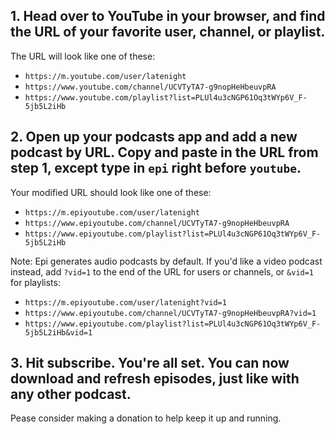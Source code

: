 ## 1. Head over to YouTube in your browser, and find the URL of your favorite user, channel, or playlist.

The URL will look like one of these:

+ `https://m.youtube.com/user/latenight`
+ `https://www.youtube.com/channel/UCVTyTA7-g9nopHeHbeuvpRA`
+ `https://www.youtube.com/playlist?list=PLUl4u3cNGP61Oq3tWYp6V_F-5jb5L2iHb`

## 2. Open up your podcasts app and add a new podcast by URL. Copy and paste in the URL from step 1, except type in `epi` right before `youtube`.

Your modified URL should look like one of these:
+ `https://m.epiyoutube.com/user/latenight`
+ `https://www.epiyoutube.com/channel/UCVTyTA7-g9nopHeHbeuvpRA`
+ `https://www.epiyoutube.com/playlist?list=PLUl4u3cNGP61Oq3tWYp6V_F-5jb5L2iHb`

Note: Epi generates audio podcasts by default. If you'd like a video podcast instead, add `?vid=1` to the end of the URL for users or channels, or `&vid=1` for playlists:

+ `https://m.epiyoutube.com/user/latenight?vid=1`
+ `https://www.epiyoutube.com/channel/UCVTyTA7-g9nopHeHbeuvpRA?vid=1`
+ `https://www.epiyoutube.com/playlist?list=PLUl4u3cNGP61Oq3tWYp6V_F-5jb5L2iHb&vid=1`

## 3. Hit subscribe. You're all set. You can now download and refresh episodes, just like with any other podcast.

Pease consider making a donation to help keep it up and running.